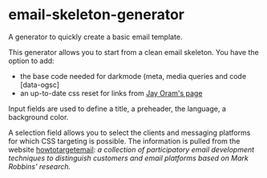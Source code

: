 # email-skeleton-generator
A generator to quickly create a basic email template.


This generator allows you to start from a clean email skeleton. You have the option to add:
- the base code needed for darkmode (meta, media queries and code [data-ogsc]
- an up-to-date css reset for links from [Jay Oram's page](https://github.com/JayOram/email-css-resets/blob/main/css-link-resets.md)

Input fields are used to define a title, a preheader, the language, a background color.

A selection field allows you to select the clients and messaging platforms for which CSS targeting is possible. The information is pulled from the website [howtotargetemail](https://www.howtotarget.email/): _a collection of participatory email development techniques to distinguish customers and email platforms based on Mark Robbins' research._
